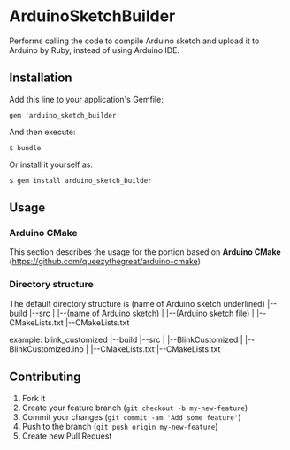 # ArduinoSketchBuilder

Performs calling the code to compile Arduino sketch and upload it to Arduino
by Ruby, instead of using Arduino IDE.

## Installation

Add this line to your application's Gemfile:

    gem 'arduino_sketch_builder'

And then execute:

    $ bundle

Or install it yourself as:

    $ gem install arduino_sketch_builder

## Usage

### Arduino CMake

This section describes the usage for the portion based on **Arduino CMake** (https://github.com/queezythegreat/arduino-cmake)

### Directory structure

The default directory structure is 
  (name of Arduino sketch underlined)
     |--build
     |--src
     |   |--(name of Arduino sketch)
     |        |--(Arduino sketch file)
     |   |--CMakeLists.txt
     |--CMakeLists.txt  

example:
  blink_customized
     |--build
     |--src
     |   |--BlinkCustomized
     |        |--BlinkCustomized.ino
     |   |--CMakeLists.txt
     |--CMakeLists.txt   

## Contributing

1. Fork it
2. Create your feature branch (`git checkout -b my-new-feature`)
3. Commit your changes (`git commit -am 'Add some feature'`)
4. Push to the branch (`git push origin my-new-feature`)
5. Create new Pull Request
